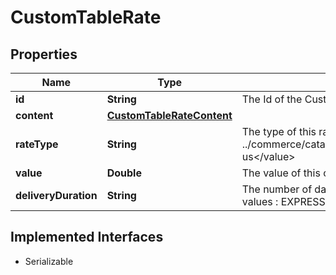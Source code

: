 

# CustomTableRate



## Properties

| Name | Type | Description | Notes |
|------------ | ------------- | ------------- | -------------|
|**id** | **String** | The Id of the CustomTableRate |  [optional] |
|**content** | [**CustomTableRateContent**](CustomTableRateContent.md) |  |  [optional] |
|**rateType** | **String** | The type of this rate  &lt;value&gt;see ../commerce/catalog/admin/shipping/global/carriers/custom/serviceTypes/en-us&lt;/value&gt; |  [optional] |
|**value** | **Double** | The value of this custom table rate |  [optional] |
|**deliveryDuration** | **String** | The number of days it takes to ship the item on custom carrier types.   Allowed values : EXPRESS, 1_DAY, 2_DAY, 3_DAY |  [optional] |


## Implemented Interfaces

* Serializable


